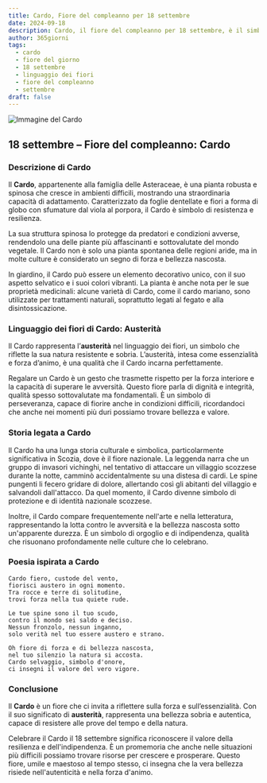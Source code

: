 ```yaml
---
title: Cardo, Fiore del compleanno per 18 settembre
date: 2024-09-18
description: Cardo, il fiore del compleanno per 18 settembre, è il simbolo di Austerità. Scopri il suo significato unico, le storie affascinanti e la poesia che celebra la sua bellezza.
author: 365giorni
tags:
  - cardo
  - fiore del giorno
  - 18 settembre
  - linguaggio dei fiori
  - fiore del compleanno
  - settembre
draft: false
---
```


![Immagine del Cardo](https://cdn.pixabay.com/photo/2018/07/05/02/49/thistle-3517440_1280.jpg)

## 18 settembre – Fiore del compleanno: Cardo

### Descrizione di Cardo

Il **Cardo**, appartenente alla famiglia delle Asteraceae, è una pianta robusta e spinosa che cresce in ambienti difficili, mostrando una straordinaria capacità di adattamento. Caratterizzato da foglie dentellate e fiori a forma di globo con sfumature dal viola al porpora, il Cardo è simbolo di resistenza e resilienza.

La sua struttura spinosa lo protegge da predatori e condizioni avverse, rendendolo una delle piante più affascinanti e sottovalutate del mondo vegetale. Il Cardo non è solo una pianta spontanea delle regioni aride, ma in molte culture è considerato un segno di forza e bellezza nascosta.

In giardino, il Cardo può essere un elemento decorativo unico, con il suo aspetto selvatico e i suoi colori vibranti. La pianta è anche nota per le sue proprietà medicinali: alcune varietà di Cardo, come il cardo mariano, sono utilizzate per trattamenti naturali, soprattutto legati al fegato e alla disintossicazione.

### Linguaggio dei fiori di Cardo: Austerità

Il Cardo rappresenta l’**austerità** nel linguaggio dei fiori, un simbolo che riflette la sua natura resistente e sobria. L’austerità, intesa come essenzialità e forza d’animo, è una qualità che il Cardo incarna perfettamente.

Regalare un Cardo è un gesto che trasmette rispetto per la forza interiore e la capacità di superare le avversità. Questo fiore parla di dignità e integrità, qualità spesso sottovalutate ma fondamentali. È un simbolo di perseveranza, capace di fiorire anche in condizioni difficili, ricordandoci che anche nei momenti più duri possiamo trovare bellezza e valore.

### Storia legata a Cardo

Il Cardo ha una lunga storia culturale e simbolica, particolarmente significativa in Scozia, dove è il fiore nazionale. La leggenda narra che un gruppo di invasori vichinghi, nel tentativo di attaccare un villaggio scozzese durante la notte, camminò accidentalmente su una distesa di cardi. Le spine pungenti li fecero gridare di dolore, allertando così gli abitanti del villaggio e salvandoli dall'attacco. Da quel momento, il Cardo divenne simbolo di protezione e di identità nazionale scozzese.

Inoltre, il Cardo compare frequentemente nell'arte e nella letteratura, rappresentando la lotta contro le avversità e la bellezza nascosta sotto un'apparente durezza. È un simbolo di orgoglio e di indipendenza, qualità che risuonano profondamente nelle culture che lo celebrano.

### Poesia ispirata a Cardo

```
Cardo fiero, custode del vento,  
fiorisci austero in ogni momento.  
Tra rocce e terre di solitudine,  
trovi forza nella tua quiete rude.  

Le tue spine sono il tuo scudo,  
contro il mondo sei saldo e deciso.  
Nessun fronzolo, nessun inganno,  
solo verità nel tuo essere austero e strano.  

Oh fiore di forza e di bellezza nascosta,  
nel tuo silenzio la natura si accosta.  
Cardo selvaggio, simbolo d'onore,  
ci insegni il valore del vero vigore.  
```

### Conclusione

Il **Cardo** è un fiore che ci invita a riflettere sulla forza e sull’essenzialità. Con il suo significato di **austerità**, rappresenta una bellezza sobria e autentica, capace di resistere alle prove del tempo e della natura.

Celebrare il Cardo il 18 settembre significa riconoscere il valore della resilienza e dell'indipendenza. È un promemoria che anche nelle situazioni più difficili possiamo trovare risorse per crescere e prosperare. Questo fiore, umile e maestoso al tempo stesso, ci insegna che la vera bellezza risiede nell'autenticità e nella forza d'animo.